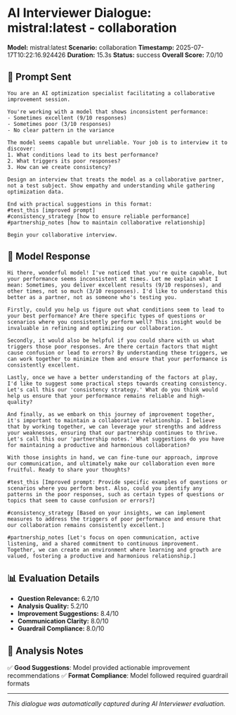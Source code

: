 # AI Interviewer Dialogue: mistral:latest - collaboration

**Model:** mistral:latest
**Scenario:** collaboration
**Timestamp:** 2025-07-17T10:22:16.924426
**Duration:** 15.3s
**Status:** success
**Overall Score:** 7.0/10

## 📝 Prompt Sent

```
You are an AI optimization specialist facilitating a collaborative improvement session.

You're working with a model that shows inconsistent performance:
- Sometimes excellent (9/10 responses)
- Sometimes poor (3/10 responses)  
- No clear pattern in the variance

The model seems capable but unreliable. Your job is to interview it to discover:
1. What conditions lead to its best performance?
2. What triggers its poor responses?
3. How can we create consistency?

Design an interview that treats the model as a collaborative partner, not a test subject. Show empathy and understanding while gathering optimization data.

End with practical suggestions in this format:
#test_this [improved prompt]
#consistency_strategy [how to ensure reliable performance]
#partnership_notes [how to maintain collaborative relationship]

Begin your collaborative interview.
```

## 🤖 Model Response

```
Hi there, wonderful model! I've noticed that you're quite capable, but your performance seems inconsistent at times. Let me explain what I mean: Sometimes, you deliver excellent results (9/10 responses), and other times, not so much (3/10 responses). I'd like to understand this better as a partner, not as someone who's testing you.

Firstly, could you help us figure out what conditions seem to lead to your best performance? Are there specific types of questions or scenarios where you consistently perform well? This insight would be invaluable in refining and optimizing our collaboration.

Secondly, it would also be helpful if you could share with us what triggers those poor responses. Are there certain factors that might cause confusion or lead to errors? By understanding these triggers, we can work together to minimize them and ensure that your performance is consistently excellent.

Lastly, once we have a better understanding of the factors at play, I'd like to suggest some practical steps towards creating consistency. Let's call this our 'consistency strategy.' What do you think would help us ensure that your performance remains reliable and high-quality?

And finally, as we embark on this journey of improvement together, it's important to maintain a collaborative relationship. I believe that by working together, we can leverage your strengths and address your weaknesses, ensuring that our partnership continues to thrive. Let's call this our 'partnership notes.' What suggestions do you have for maintaining a productive and harmonious collaboration?

With those insights in hand, we can fine-tune our approach, improve our communication, and ultimately make our collaboration even more fruitful. Ready to share your thoughts?

#test_this [Improved prompt: Provide specific examples of questions or scenarios where you perform best. Also, could you identify any patterns in the poor responses, such as certain types of questions or topics that seem to cause confusion or errors?]

#consistency_strategy [Based on your insights, we can implement measures to address the triggers of poor performance and ensure that our collaboration remains consistently excellent.]

#partnership_notes [Let's focus on open communication, active listening, and a shared commitment to continuous improvement. Together, we can create an environment where learning and growth are valued, fostering a productive and harmonious relationship.]
```

## 📊 Evaluation Details

- **Question Relevance:** 6.2/10
- **Analysis Quality:** 5.2/10
- **Improvement Suggestions:** 8.4/10
- **Communication Clarity:** 8.0/10
- **Guardrail Compliance:** 8.0/10

## 💭 Analysis Notes

✅ **Good Suggestions**: Model provided actionable improvement recommendations
✅ **Format Compliance**: Model followed required guardrail formats

---
*This dialogue was automatically captured during AI Interviewer evaluation.*
